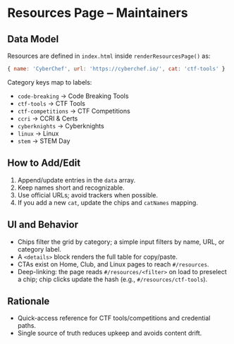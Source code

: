 # Resources Page – Maintainers

## Data Model

Resources are defined in `index.html` inside `renderResourcesPage()` as:

```js
{ name: 'CyberChef', url: 'https://cyberchef.io/', cat: 'ctf-tools' }
```

Category keys map to labels:
- `code-breaking` → Code Breaking Tools
- `ctf-tools` → CTF Tools
- `ctf-competitions` → CTF Competitions
- `ccri` → CCRI & Certs
- `cyberknights` → Cyberknights
- `linux` → Linux
- `stem` → STEM Day

## How to Add/Edit

1. Append/update entries in the `data` array.
2. Keep names short and recognizable.
3. Use official URLs; avoid trackers when possible.
4. If you add a new `cat`, update the chips and `catNames` mapping.

## UI and Behavior

- Chips filter the grid by category; a simple input filters by name, URL, or category label.
- A `<details>` block renders the full table for copy/paste.
- CTAs exist on Home, Club, and Linux pages to reach `#/resources`.
- Deep-linking: the page reads `#/resources/<filter>` on load to preselect a chip; chip clicks update the hash (e.g., `#/resources/ctf-tools`).

## Rationale

- Quick-access reference for CTF tools/competitions and credential paths.
- Single source of truth reduces upkeep and avoids content drift.
